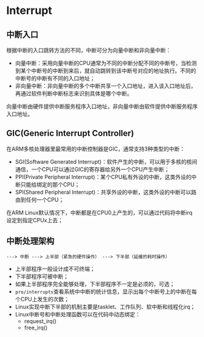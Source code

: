 # Interrupt

## 中断入口

根据中断的入口跳转方法的不同，中断可分为向量中断和非向量中断：

* 向量中断：采用向量中断的CPU通常为不同的中断分配不同的中断号，当检测到某个中断号的中断到来后，就自动跳转到该中断号对应的地址执行。不同的中断号的中断有不同的入口地址；
* 非向量中断：非向量中断的多个中断共享一个入口地址，进入该入口地址后，再通过软件判断中断标志来识别具体是哪个中断。

向量中断由硬件提供中断服务程序入口地址，非向量中断由软件提供中断服务程序入口地址。

## GIC(Generic Interrupt Controller)

在ARM多核处理器里最常用的中断控制器是GIC，通常支持3种类型的中断：
* SGI(Software Generated Interrupt)：软件产生的中断，可以用于多核的核间通信，一个CPU可以通过GIC的寄存器给另外一个CPU产生中断；
* PPI(Private Peripheral Interrupt)：某个CPU私有外设的中断，这类外设的中断只能给绑定的那个CPU；
* SPI(Shared Peripheral Interrupt)：共享外设的中断，这类外设的中断可以路由到任何一个CPU；

在ARM Linux默认情况下，中断都是在CPU0上产生的，可以通过代码将中断irq设定到指定CPUx上去；

## 中断处理架构

`---> 中断 ---> 上半部（紧急的硬件操作） ---> 下半部（延缓的耗时操作）`

* 上半部程序一般设计成不可终端；
* 下半部程序可被中断；
* 如果上半部程序完全能够处理，下半部程序不一定是必须的，可选；
* `pro/interrupts`查看系统中中断的统计信息，显示出每个中断号上的中断在每个CPU上发生的次数；
* Linux实现中断下半部的机制主要是tasklet、工作队列、软中断和线程化irq；
* Linux中断号和中断处理函数可以在代码中动态绑定：
  * request_irq()
  * free_irq()

